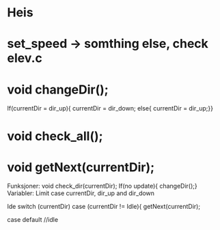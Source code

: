 # Heis
# set_speed -> somthing else, check elev.c
# void changeDir();
  If(currentDir = dir_up){
  currentDir = dir_down;
  else{
  currentDir = dir_up;}}
# void check_all();
# void getNext(currentDir);
  Funksjoner: void check_dir(currentDir); 
          If(no update){
          changeDir();}
  Variabler: Limit case currentDir, dir_up and dir_down
  
Ide
  switch (currentDir)
  case (currentDir != Idle){
      getNext(currentDir);
      
  case default //idle
